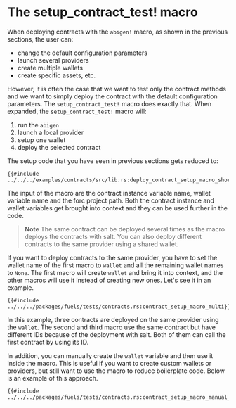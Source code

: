 # The setup_contract_test! macro

When deploying contracts with the `abigen!` macro, as shown in the previous sections, the user can:
- change the default configuration parameters
- launch several providers
- create multiple wallets
- create specific assets, etc.

However, it is often the case that we want to test only the contract methods and we want to simply deploy the contract with the default configuration parameters. The `setup_contract_test!` macro does exactly that. When expanded, the `setup_contract_test!` macro will:
1. run the `abigen`
2. launch a local provider
3. setup one wallet
4. deploy the selected contract

The setup code that you have seen in previous sections gets reduced to:

```rust,ignore
{{#include ../../../examples/contracts/src/lib.rs:deploy_contract_setup_macro_short}}
```

The input of the macro are the contract instance variable name, wallet variable name and the forc project path. Both the contract instance and wallet variables get brought into context and they can be used further in the code.

>**Note** The same contract can be deployed several times as the macro deploys the contracts with salt. You can also deploy different contracts to the same provider using a shared wallet.

If you want to deploy contracts to the same provider, you have to set the wallet name of the first macro to `wallet` and all the remaining wallet names to `None`. The first macro will create `wallet` and bring it into context, and the other macros will use it instead of creating new ones. Let's see it in an example.

```rust,ignore
{{#include ../../../packages/fuels/tests/contracts.rs:contract_setup_macro_multi}}
```

In this example, three contracts are deployed on the same provider using the `wallet`. The second and third macro use the same contract but have different IDs because of the deployment with salt. Both of them can call the first contract by using its ID.

In addition, you can manually create the `wallet` variable and then use it inside the macro. This is useful if you want to create custom wallets or providers, but still want to use the macro to reduce boilerplate code. Below is an example of this approach.

```rust,ignore
{{#include ../../../packages/fuels/tests/contracts.rs:contract_setup_macro_manual_wallet}}
```
